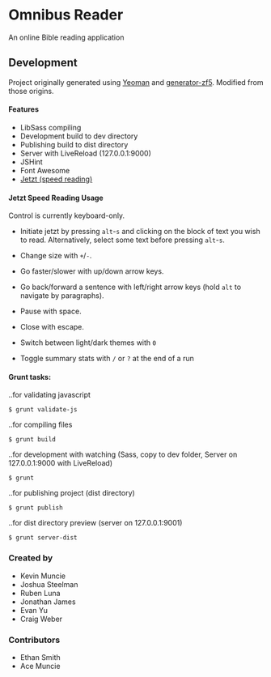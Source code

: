 # Omnibus Reader

An online Bible reading application

## Development

Project  originally generated using [Yeoman](http://yeoman.io/index.html) and [generator-zf5](https://github.com/juliancwirko/generator-zf5). Modified from those origins. 

#### Features
* LibSass compiling
* Development build to dev directory
* Publishing build to dist directory
* Server with LiveReload (127.0.0.1:9000)
* JSHint
* Font Awesome
* [Jetzt (speed reading)](https://github.com/ds300/jetzt)

#### Jetzt Speed Reading Usage

Control is currently keyboard-only.

- Initiate jetzt by pressing `alt`-`s` and clicking on the block of text you wish to read. Alternatively, select some text before pressing `alt`-`s`.

- Change size with `+`/`-`.

- Go faster/slower with up/down arrow keys.

- Go back/forward a sentence with left/right arrow keys (hold `alt` to navigate by paragraphs).

- Pause with space.

- Close with escape.

- Switch between light/dark themes with `0`

- Toggle summary stats with `/` or `?` at the end of a run

#### Grunt tasks:

..for validating javascript
```
$ grunt validate-js
```
..for compiling files
```
$ grunt build
```
..for development with watching (Sass, copy to dev folder, Server on 127.0.0.1:9000 with LiveReload)
```
$ grunt
```
..for publishing project (dist directory)
```
$ grunt publish
```
..for dist directory preview (server on 127.0.0.1:9001)
```
$ grunt server-dist
```

### Created by
* Kevin Muncie
* Joshua Steelman
* Ruben Luna
* Jonathan James
* Evan Yu
* Craig Weber

### Contributors
* Ethan Smith
* Ace Muncie
